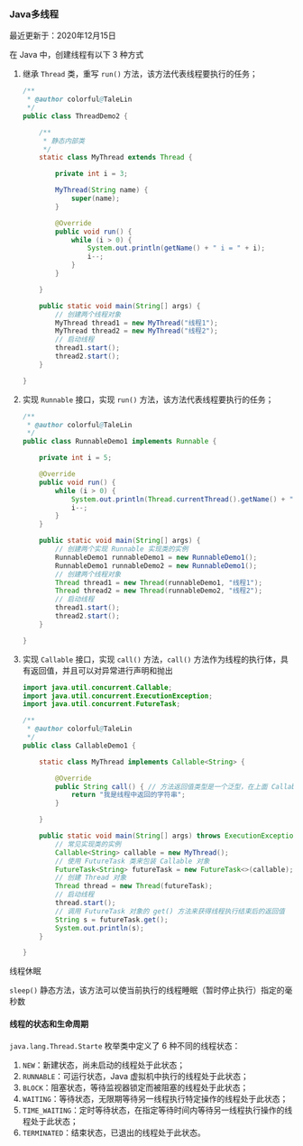 ### Java多线程



最近更新于：2020年12月15日



在 Java 中，创建线程有以下 3 种方式

1. 继承 `Thread` 类，重写 `run()` 方法，该方法代表线程要执行的任务；

   ```java
   /**
    * @author colorful@TaleLin
    */
   public class ThreadDemo2 {
   
       /**
        * 静态内部类
        */
       static class MyThread extends Thread {
   
           private int i = 3;
   
           MyThread(String name) {
               super(name);
           }
   
           @Override
           public void run() {
               while (i > 0) {
                   System.out.println(getName() + " i = " + i);
                   i--;
               }
           }
   
       }
   
       public static void main(String[] args) {
           // 创建两个线程对象
           MyThread thread1 = new MyThread("线程1");
           MyThread thread2 = new MyThread("线程2");
           // 启动线程
           thread1.start();
           thread2.start();
       }
   
   }
   
   ```

   

2. 实现 `Runnable` 接口，实现 `run()` 方法，该方法代表线程要执行的任务；

   ```java
   /**
    * @author colorful@TaleLin
    */
   public class RunnableDemo1 implements Runnable {
   
       private int i = 5;
   
       @Override
       public void run() {
           while (i > 0) {
               System.out.println(Thread.currentThread().getName() + " i = " + i);
               i--;
           }
       }
   
       public static void main(String[] args) {
           // 创建两个实现 Runnable 实现类的实例
           RunnableDemo1 runnableDemo1 = new RunnableDemo1();
           RunnableDemo1 runnableDemo2 = new RunnableDemo1();
           // 创建两个线程对象
           Thread thread1 = new Thread(runnableDemo1, "线程1");
           Thread thread2 = new Thread(runnableDemo2, "线程2");
           // 启动线程
           thread1.start();
           thread2.start();
       }
   
   }
   
   ```

   

3. 实现 `Callable` 接口，实现 `call()` 方法，`call()` 方法作为线程的执行体，具有返回值，并且可以对异常进行声明和抛出

   ```java
   import java.util.concurrent.Callable;
   import java.util.concurrent.ExecutionException;
   import java.util.concurrent.FutureTask;
   
   /**
    * @author colorful@TaleLin
    */
   public class CallableDemo1 {
   
       static class MyThread implements Callable<String> {
   
           @Override
           public String call() { // 方法返回值类型是一个泛型，在上面 Callable<String> 处定义
               return "我是线程中返回的字符串";
           }
   
       }
   
       public static void main(String[] args) throws ExecutionException, InterruptedException {
           // 常见实现类的实例
           Callable<String> callable = new MyThread();
           // 使用 FutureTask 类来包装 Callable 对象
           FutureTask<String> futureTask = new FutureTask<>(callable);
           // 创建 Thread 对象
           Thread thread = new Thread(futureTask);
           // 启动线程
           thread.start();
           // 调用 FutureTask 对象的 get() 方法来获得线程执行结束后的返回值
           String s = futureTask.get();
           System.out.println(s);
       }
   
   }
   
   ```

   

线程休眠

`sleep()` 静态方法，该方法可以使当前执行的线程睡眠（暂时停止执行）指定的毫秒数



#### 线程的状态和生命周期



`java.lang.Thread.Starte` 枚举类中定义了 6 种不同的线程状态：

1. `NEW`：新建状态，尚未启动的线程处于此状态；
2. `RUNNABLE`：可运行状态，Java 虚拟机中执行的线程处于此状态；
3. `BLOCK`：阻塞状态，等待监视器锁定而被阻塞的线程处于此状态；
4. `WAITING`：等待状态，无限期等待另一线程执行特定操作的线程处于此状态；
5. `TIME_WAITING`：定时等待状态，在指定等待时间内等待另一线程执行操作的线程处于此状态；
6. `TERMINATED`：结束状态，已退出的线程处于此状态。